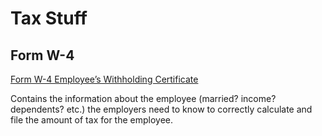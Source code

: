 # Tax Stuff

## Form W-4

[Form W-4 Employee’s Withholding Certificate](https://www.irs.gov/pub/irs-pdf/fw4.pdf)

Contains the information about the employee (married? income? dependents? etc.) the employers need to know to correctly calculate and file the amount of tax for the employee.

